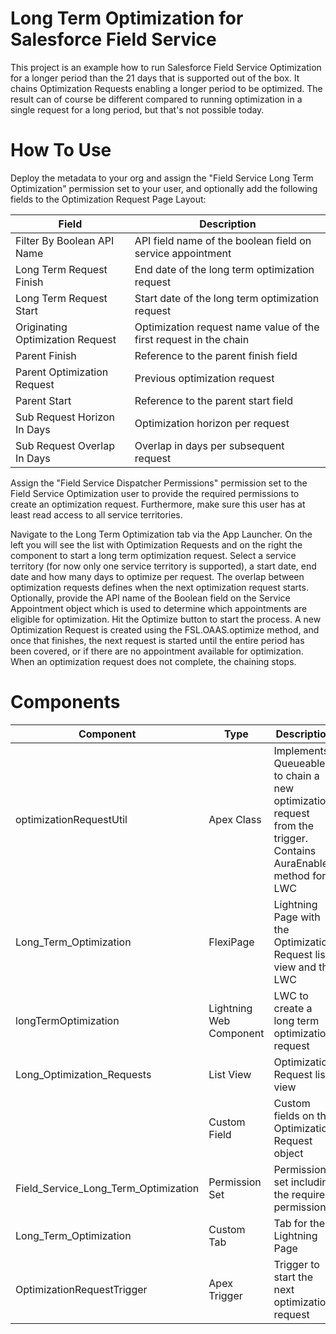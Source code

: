 # Long Term Optimization for Salesforce Field Service

This project is an example how to run Salesforce Field Service Optimization for a longer period than the 21 days that is supported out of the box. It chains Optimization Requests enabling a longer period to be optimized. The result can of course be different compared to running optimization in a single request for a long period, but that's not possible today. 

# How To Use

Deploy the metadata to your org and assign the "Field Service Long Term Optimization" permission set to your user, and optionally add the following fields to the Optimization Request Page Layout:

| Field                            | Description                                                       |
|----------------------------------|-------------------------------------------------------------------|
| Filter By Boolean API Name       | API field name of the boolean field on service appointment        |
| Long Term Request Finish         | End date of the long term optimization request                    |
| Long Term Request Start          | Start date of the long term optimization request                  |
| Originating Optimization Request | Optimization request name value of the first request in the chain |
| Parent Finish                    | Reference to the parent finish field                              |
| Parent Optimization Request      | Previous optimization request                                     |
| Parent Start                     | Reference to the parent start field                               |
| Sub Request Horizon In Days      | Optimization horizon per request                                  |
| Sub Request Overlap In Days      | Overlap in days per subsequent request                            |

Assign the "Field Service Dispatcher Permissions" permission set to the Field Service Optimization user to provide the required permissions to create an optimization request. Furthermore, make sure this user has at least read access to all service territories.

Navigate to the Long Term Optimization tab via the App Launcher. On the left you will see the list with Optimization Requests and on the right the component to start a long term optimization request. Select a service territory (for now only one service territory is supported), a start date, end date and how many days to optimize per request. The overlap between optimization requests defines when the next optimization request starts. Optionally, provide the API name of the Boolean field on the Service Appointment object which is used to determine which appointments are eligible for optimization. Hit the Optimize button to start the process. 
A new Optimization Request is created using the FSL.OAAS.optimize method, and once that finishes, the next request is started until the entire period has been covered, or if there are no appointment available for optimization. When an optimization request does not complete, the chaining stops.

# Components

| Component                            | Type                    | Description                                                                                                    |
|--------------------------------------|-------------------------|----------------------------------------------------------------------------------------------------------------|
| optimizationRequestUtil              | Apex Class              | Implements Queueable to chain a new optimization request from the trigger. Contains AuraEnabled method for LWC |
| Long_Term_Optimization               | FlexiPage               | Lightning Page with the Optimization Request list view and the LWC                                             |
| longTermOptimization                 | Lightning Web Component | LWC to create a long term optimization request                                                                 |
| Long_Optimization_Requests           | List View               | Optimization Request list view                                                                                 |
| <Fields listed in the table above>   | Custom Field            | Custom fields on the Optimization Request object                                                               |
| Field_Service_Long_Term_Optimization | Permission Set          | Permission set including the required permissions                                                              |
| Long_Term_Optimization               | Custom Tab              | Tab for the Lightning Page                                                                                     |
| OptimizationRequestTrigger           | Apex Trigger            | Trigger to start the next optimization request                                                                 |

